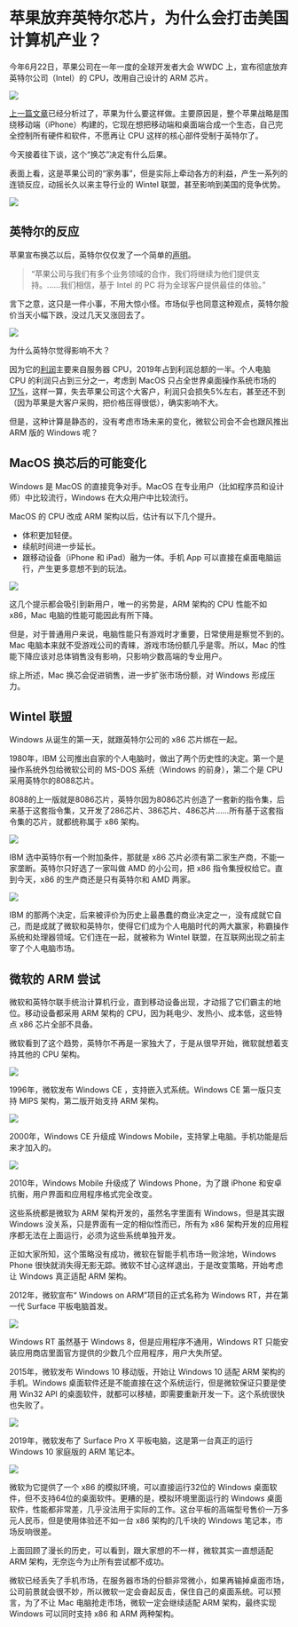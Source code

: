 # 苹果放弃英特尔芯片，为什么会打击美国计算机产业？

今年6月22日，苹果公司在一年一度的全球开发者大会 WWDC 上，宣布彻底放弃英特尔公司（Intel）的 CPU，改用自己设计的 ARM 芯片。

![](https://www.wangbase.com/blogimg/asset/202007/bg2020071804.jpg)

[上一篇文章](http://www.ruanyifeng.com/blog/2020/06/cpu-architecture.html)已经分析过了，苹果为什么要这样做。主要原因是，整个苹果战略是围绕移动端（iPhone）构建的，它现在想把移动端和桌面端合成一个生态，自己完全控制所有硬件和软件，不愿再让 CPU 这样的核心部件受制于英特尔了。

今天接着往下谈，这个“换芯”决定有什么后果。

表面上看，这是苹果公司的“家务事”，但是实际上牵动各方的利益，产生一系列的连锁反应，动摇长久以来主导行业的 Wintel 联盟，甚至影响到美国的竞争优势。

![](https://www.wangbase.com/blogimg/asset/202007/bg2020071805.jpg)

## 英特尔的反应

苹果宣布换芯以后，英特尔仅仅发了一个简单的[声明](https://www.imore.com/intel-confirms-support-apple-through-its-transition-apple-silicon)。

> “苹果公司与我们有多个业务领域的合作，我们将继续为他们提供支持。……我们相信，基于 Intel 的 PC 将为全球客户提供最佳的体验。”

言下之意，这只是一件小事，不用大惊小怪。市场似乎也同意这种观点，英特尔股价当天小幅下跌，没过几天又涨回去了。

![](https://www.wangbase.com/blogimg/asset/202007/bg2020071806.jpg)

为什么英特尔觉得影响不大？

因为它的[利润](https://finance.sina.com.cn/stock/stockzmt/2020-01-29/doc-iihnzhha5247723.shtml)主要来自服务器 CPU，2019年占到利润总额的一半。个人电脑 CPU 的利润只占到三分之一，考虑到 MacOS 只占全世界桌面操作系统市场的[17%](https://gs.statcounter.com/os-market-share/desktop/worldwide)，这样一算，失去苹果公司这个大客户，利润只会损失5%左右，甚至还不到（因为苹果是大客户采购，把价格压得很低），确实影响不大。

但是，这种计算是静态的，没有考虑市场未来的变化，微软公司会不会也跟风推出 ARM 版的 Windows 呢？

## MacOS 换芯后的可能变化

Windows 是 MacOS 的直接竞争对手。MacOS 在专业用户（比如程序员和设计师）中比较流行，Windows 在大众用户中比较流行。

MacOS 的 CPU 改成 ARM 架构以后，估计有以下几个提升。

- 体积更加轻便。
- 续航时间进一步延长。
- 跟移动设备（iPhone 和 iPad）融为一体。手机 App 可以直接在桌面电脑运行，产生更多意想不到的玩法。

![](https://www.wangbase.com/blogimg/asset/202007/bg2020071807.jpg)

这几个提示都会吸引到新用户，唯一的劣势是，ARM 架构的 CPU 性能不如 x86，Mac 电脑的性能可能因此有所下降。

但是，对于普通用户来说，电脑性能只有游戏时才重要，日常使用是察觉不到的。Mac 电脑本来就不受游戏公司的青睐，游戏市场份额几乎是零。所以，Mac 的性能下降应该对总体销售没有影响，只影响少数高端的专业用户。

综上所述，Mac 换芯会促进销售，进一步扩张市场份额，对 Windows 形成压力。

## Wintel 联盟

Windows 从诞生的第一天，就跟英特尔公司的 x86 芯片绑在一起。

1980年，IBM 公司推出自家的个人电脑时，做出了两个历史性的决定。第一个是操作系统外包给微软公司的 MS-DOS 系统（Windows 的前身），第二个是 CPU 采用英特尔的8088芯片。

8088的上一版就是8086芯片，英特尔因为8086芯片创造了一套新的指令集，后来基于这套指令集，又开发了286芯片、386芯片、486芯片……所有基于这套指令集的芯片，就都统称属于 x86 架构。

![](https://www.wangbase.com/blogimg/asset/202007/bg2020071902.jpg)

IBM 选中英特尔有一个附加条件，那就是 x86 芯片必须有第二家生产商，不能一家垄断。英特尔只好选了一家叫做 AMD 的小公司，把 x86 指令集授权给它。直到今天，x86 的生产商还是只有英特尔和 AMD 两家。

![](https://www.wangbase.com/blogimg/asset/202007/bg2020071808.jpg)

IBM 的那两个决定，后来被评价为历史上最愚蠢的商业决定之一，没有成就它自己，而是成就了微软和英特尔，使得它们成为个人电脑时代的两大赢家，称霸操作系统和处理器领域。它们连在一起，就被称为 Wintel 联盟，在互联网出现之前主宰了个人电脑市场。

## 微软的 ARM 尝试

微软和英特尔联手统治计算机行业，直到移动设备出现，才动摇了它们霸主的地位。移动设备都采用 ARM 架构的 CPU，因为耗电少、发热小、成本低，这些特点 x86 芯片全部不具备。

微软看到了这个趋势，英特尔不再是一家独大了，于是从很早开始，微软就想着支持其他的 CPU 架构。

![](https://www.wangbase.com/blogimg/asset/202007/bg2020071903.jpg)

1996年，微软发布 Windows CE ，支持嵌入式系统。Windows CE 第一版只支持 MIPS 架构，第二版开始支持 ARM 架构。

![](https://www.wangbase.com/blogimg/asset/202007/bg2020071904.jpg)

2000年，Windows CE 升级成 Windows Mobile，支持掌上电脑。手机功能是后来才加入的。

![](https://www.wangbase.com/blogimg/asset/202007/bg2020071906.jpg)

2010年，Windows Mobile 升级成了 Windows Phone，为了跟 iPhone 和安卓抗衡，用户界面和应用程序格式完全改变。

这些系统都是微软为 ARM 架构开发的，虽然名字里面有 Windows，但是其实跟 Windows 没关系，只是界面有一定的相似性而已，所有为 x86 架构开发的应用程序都无法在上面运行，必须为这些系统单独开发。

正如大家所知，这个策略没有成功，微软在智能手机市场一败涂地，Windows Phone 很快就消失得无影无踪。微软不甘心这样退出，于是改变策略，开始考虑让 Windows 真正适配 ARM 架构。

2012年，微软宣布“ Windows on ARM”项目的正式名称为 Windows RT，并在第一代 Surface 平板电脑首发。

![](https://www.wangbase.com/blogimg/asset/202007/bg2020071907.jpg)

Windows RT 虽然基于 Windows 8，但是应用程序不通用，Windows RT 只能安装应用商店里面官方提供的少数几个应用程序，用户大失所望。

2015年，微软发布 Windows 10 移动版，开始让 Windows 10 适配 ARM 架构的手机。Windows 桌面软件还是不能直接在这个系统运行，但是微软保证只要是使用 Win32 API 的桌面软件，就都可以移植，即需要重新开发一下。这个系统很快也失败了。

![](https://www.wangbase.com/blogimg/asset/202007/bg2020071908.jpg)

2019年，微软发布了 Surface Pro X 平板电脑，这是第一台真正的运行 Windows 10 家庭版的 ARM 笔记本。

![](https://www.wangbase.com/blogimg/asset/202007/bg2020071909.jpg)

微软为它提供了一个 x86 的模拟环境，可以直接运行32位的 Windows 桌面软件，但不支持64位的桌面软件。更糟的是，模拟环境里面运行的 Windows 桌面软件，性能都非常差，几乎没法用于实际的工作。这台平板的高端型号售价一万多元人民币，但是使用体验还不如一台 x86 架构的几千块的 Windows 笔记本，市场反响很差。

上面回顾了漫长的历史，可以看到，跟大家想的不一样，微软其实一直想适配 ARM 架构，无奈迄今为止所有尝试都不成功。

微软已经丢失了手机市场，在服务器市场的份额非常微小，如果再输掉桌面市场，公司前景就会很不妙，所以微软一定会奋起反击，保住自己的桌面系统。可以预言，为了不让 Mac 电脑抢走市场，微软一定会继续适配 ARM 架构，最终实现 Windows 可以同时支持 x86 和 ARM 两种架构。
